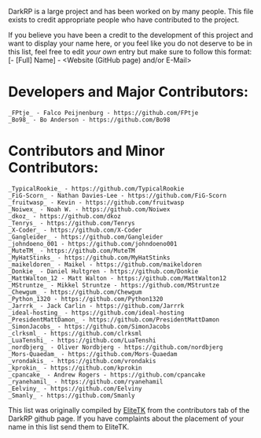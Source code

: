 DarkRP is a large project and has been worked on by many people.
This file exists to credit appropriate people who have contributed to the project.

If you believe you have been a credit to the development of this project and want to display your name here, or you feel like you do not deserve to be in this list, feel free to edit _your own_ entry but make sure to follow this format:
    <Screen Name> [- [Full] Name] - <Website (GitHub page) and/or E-Mail>

Developers and Major Contributors:
==================================
    _FPtje_ - Falco Peijnenburg - https://github.com/FPtje
    _Bo98_ - Bo Anderson - https://github.com/Bo98

Contributors and Minor Contributors:
====================================
    _TypicalRookie_ - https://github.com/TypicalRookie
    _FiG-Scorn_ - Nathan Davies-Lee - https://github.com/FiG-Scorn
    _fruitwasp_ - Kevin - https://github.com/fruitwasp
    _Noiwex_ - Noah W. - https://github.com/Noiwex
    _dkoz_ - https://github.com/dkoz
    _Tenrys_ - https://github.com/Tenrys
    _X-Coder_ - https://github.com/X-Coder
    _Gangleider_ - https://github.com/Gangleider
    _johndoeno_001 - https://github.com/johndoeno001
    _MuteTM_ - https://github.com/MuteTM
    _MyHatStinks_ - https://github.com/MyHatStinks
    _maikeldoren_ - Maikel - https://github.com/maikeldoren
    _Donkie_ - Daniel Hultgren - https://github.com/Donkie
    _MattWalton_12 - Matt Walton - https://github.com/MattWalton12
    _MStruntze_ - Mikkel Struntze - https://github.com/MStruntze
    _Chewgum_ - https://github.com/Chewgum
    _Python_1320 - https://github.com/Python1320
    _Jarrrk_ - Jack Carlin - https://github.com/Jarrrk
    _ideal-hosting_ - https://github.com/ideal-hosting
    _PresidentMattDamon_ - https://github.com/PresidentMattDamon
    _SimonJacobs_ - https://github.com/SimonJacobs
    _clrksml_ - https://github.com/clrksml
    _LuaTenshi_ - https://github.com/LuaTenshi
    _nordbjerg_ - Oliver Nordbjerg - https://github.com/nordbjerg
    _Mors-Quaedam_ - https://github.com/Mors-Quaedam
    _vrondakis_ - https://github.com/vrondakis
    _kprokin_ - https://github.com/kprokin
    _cpancake_ - Andrew Rogers - https://github.com/cpancake
    _ryanehamil_ - https://github.com/ryanehamil
    _Eelviny_ - https://github.com/Eelviny
    _Smanly_ - https://github.com/Smanly


This list was originally compiled by [EliteTK](https://github.com/EliteTK) from the contributors tab of the DarkRP github page. If you have complaints about the placement of your name in this list send them to EliteTK.
